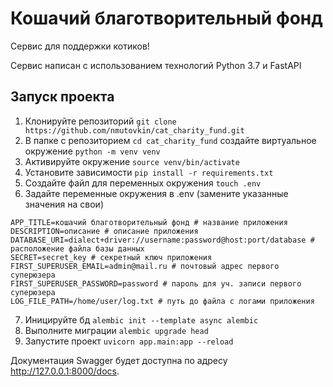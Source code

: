 # Кошачий благотворительный фонд

Сервис для поддержки котиков!

Сервис написан с использованием технологий Python 3.7 и FastAPI

## Запуск проекта

1. Клонируйте репозиторий ```git clone https://github.com/nmutovkin/cat_charity_fund.git```
2. В папке с репозиторием ```cd cat_charity_fund``` создайте виртуальное окружение ```python -m venv venv```
3. Активируйте окружение ```source venv/bin/activate```
4. Установите зависимости ```pip install -r requirements.txt```
5. Создайте файл для переменных окружения ```touch .env```
6. Задайте переменные окружения в .env (замените указанные значения на свои)

```
APP_TITLE=кошачий благотворительный фонд # название приложения
DESCRIPTION=описание # описание приложения
DATABASE_URI=dialect+driver://username:password@host:port/database # расположение файла базы данных
SECRET=secret_key # секретный ключ приложения
FIRST_SUPERUSER_EMAIL=admin@mail.ru # почтовый адрес первого суперюзера
FIRST_SUPERUSER_PASSWORD=password # пароль для уч. записи первого суперюзера
LOG_FILE_PATH=/home/user/log.txt # путь до файла с логами приложения
```

7. Иницируйте бд ```alembic init --template async alembic```
8. Выполните миграции ```alembic upgrade head```
9. Запустите проект ```uvicorn app.main:app --reload```

Документация Swagger будет доступна по адресу http://127.0.0.1:8000/docs.
